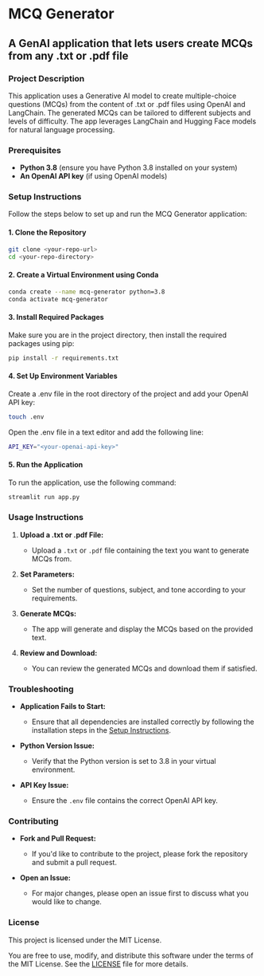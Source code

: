 # MCQ Generator

## A GenAI application that lets users create MCQs from any .txt or .pdf file

### Project Description

This application uses a Generative AI model to create multiple-choice questions (MCQs) from the content of .txt or .pdf files using OpenAI and LangChain. The generated MCQs can be tailored to different subjects and levels of difficulty. The app leverages LangChain and Hugging Face models for natural language processing.

### Prerequisites

- **Python 3.8** (ensure you have Python 3.8 installed on your system)
- **An OpenAI API key** (if using OpenAI models)

### Setup Instructions

Follow the steps below to set up and run the MCQ Generator application:

#### 1. Clone the Repository

```bash
git clone <your-repo-url>
cd <your-repo-directory>
```

#### 2. Create a Virtual Environment using Conda

```bash
conda create --name mcq-generator python=3.8
conda activate mcq-generator
```

#### 3. Install Required Packages
Make sure you are in the project directory, then install the required packages using pip:
```bash
pip install -r requirements.txt
```

#### 4. Set Up Environment Variables
Create a .env file in the root directory of the project and add your OpenAI API key:
```bash
touch .env
```
Open the .env file in a text editor and add the following line:
```bash
API_KEY="<your-openai-api-key>"
```

#### 5. Run the Application
To run the application, use the following command:
```bash
streamlit run app.py
```

### Usage Instructions

1. **Upload a .txt or .pdf File:**
   - Upload a `.txt` or `.pdf` file containing the text you want to generate MCQs from.

2. **Set Parameters:**
   - Set the number of questions, subject, and tone according to your requirements.

3. **Generate MCQs:**
   - The app will generate and display the MCQs based on the provided text.

4. **Review and Download:**
   - You can review the generated MCQs and download them if satisfied.

### Troubleshooting

- **Application Fails to Start:**
  - Ensure that all dependencies are installed correctly by following the installation steps in the [Setup Instructions](#setup-instructions).
  
- **Python Version Issue:**
  - Verify that the Python version is set to 3.8 in your virtual environment.
  
- **API Key Issue:**
  - Ensure the `.env` file contains the correct OpenAI API key.

### Contributing

- **Fork and Pull Request:**
  - If you'd like to contribute to the project, please fork the repository and submit a pull request.

- **Open an Issue:**
  - For major changes, please open an issue first to discuss what you would like to change.

  
### License

This project is licensed under the MIT License. 

You are free to use, modify, and distribute this software under the terms of the MIT License. See the [LICENSE](./LICENSE) file for more details.
